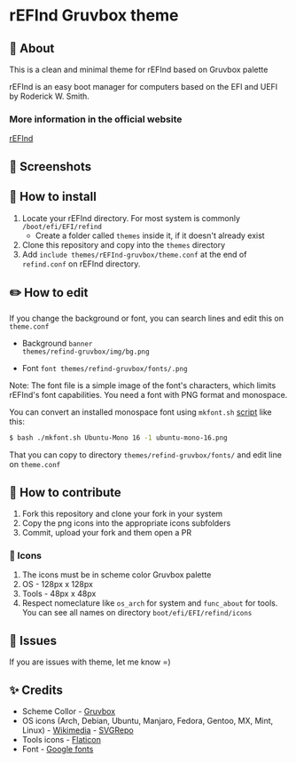 # rEFInd Gruvbox theme

## :star2: About
This is a clean and minimal theme for rEFInd based on Gruvbox palette 

rEFInd is an easy boot manager for computers based on the EFI and UEFI by Roderick W. Smith.

### More information in the official website

[rEFInd](https://www.rodsbooks.com/refind/)


## :rainbow: Screenshots


## :wrench: How to install

1. Locate your rEFInd directory. For most system is commonly <code>/boot/efi/EFI/refind</code>
    - Create a folder called <code>themes</code> inside it, if it doesn't already exist 
2. Clone this repository and copy into the <code>themes</code> directory
3. Add <code>include themes/rEFInd-gruvbox/theme.conf</code> at the end of <code>refind.conf</code> on rEFInd directory.

## :pencil2: How to edit

If you change the background or font, you can search lines and edit this on <code>theme.conf</code>

- Background
<code>banner themes/refind-gruvbox/img/bg.png</code>

- Font
<code>font themes/refind-gruvbox/fonts/.png</code>

Note: The font file is a simple image of the font's characters, which limits rEFInd's font capabilities. You need a font with PNG format and monospace.

You can convert an installed monospace font using <code>mkfont.sh</code> [script](https://github.com/agners/rEFInd/blob/master/fonts/mkfont.sh) like this:

```bash
$ bash ./mkfont.sh Ubuntu-Mono 16 -1 ubuntu-mono-16.png
```

That you can copy to directory <code>themes/refind-gruvbox/fonts/</code> and edit line on <code>theme.conf</code>

## :raising_hand: How to contribute

1. Fork this repository and clone your fork in your system
2. Copy the png icons into the appropriate icons subfolders
3. Commit, upload your fork and them open a PR

### :cherries: Icons

1. The icons must be in scheme color Gruvbox palette 
2. OS - 128px x 128px 
3. Tools - 48px x 48px
4. Respect nomeclature like <code>os_arch</code> for system and <code>func_about</code> for tools. You can see all names on directory <code>boot/efi/EFI/refind/icons</code>

## :space_invader: Issues

If you are issues with theme, let me know =)

## :sparkles: Credits

- Scheme Collor - [Gruvbox](https://github.com/morhetz/gruvbox)
- OS icons (Arch, Debian, Ubuntu, Manjaro, Fedora, Gentoo, MX, Mint, Linux) - [Wikimedia](https://commons.wikimedia.org/wiki/Main_Page) - [SVGRepo](ttps://www.svgrepo.com)
- Tools icons - [Flaticon](https://www.flaticon.com/) 
- Font - [Google fonts](https://fonts.google.com/) 
